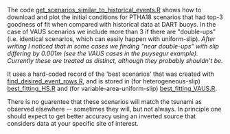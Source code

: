 
The code
[get_scenarios_similar_to_historical_events.R](get_scenarios_similar_to_historical_events.R)
shows how to download and plot the initial conditions for PTHA18 scenarios that
had top-3 goodness of fit when compared with historical data at DART buoys. In the
case of VAUS scenarios we include more than 3 if there are "double-ups" (i.e. identical
scenarios, which can easily happen with uniform-slip). *After writing I noticed that in some cases
we finding "near double-ups" with slip differing by 0.001m (see the VAUS cases in the
puysegur example). Currently these are treated as distinct, although they probably shouldn't be.*

It uses a hard-coded record of the 'best scenarios' that was created with
[find_desired_event_rows.R](find_desired_event_rows.R), and is stored in (for
heterogeneous-slip) [best_fitting_HS.R](best_fitting_HS.R) and (for
variable-area-uniform-slip) [best_fitting_VAUS.R](best_fitting_VAUS.R). 

There is no guarentee that these scenarios will match the tsunami as observed
elsewhere -- sometimes they will, but not always. In principle one should
expect to get better accuracy using an inverted source that considers data
at your specific site of interest.


